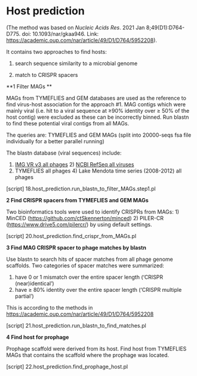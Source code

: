 # Host prediction

(The method was based on *Nucleic Acids Res*. 2021 Jan 8;49(D1):D764-D775. doi: 10.1093/nar/gkaa946. Link: https://academic.oup.com/nar/article/49/D1/D764/5952208).

It contains two approaches to find hosts: 

1) search sequence similarity to a microbial genome 

2) match to CRISPR spacers



**1 Filter MAGs **

MAGs from TYMEFLIES and GEM databases are used as the reference to find virus-host association for the approach #1.  MAG contigs which were mainly viral (i.e. hit to a viral sequence at ≥90% identity over ≥ 50% of the host contig) were excluded as these can be incorrectly binned. Run blastn to find these potential viral contigs from all MAGs.

The queries are: TYMEFLIES and GEM MAGs (split into 20000-seqs fsa file individually for a better parallel running)

The blastn database (viral sequences) include: 

1) [IMG VR v3 all phages](https://github.com/AnantharamanLab/TYMEFLIES_Viral/tree/main/Database_IMGVR) 2) [NCBI RefSeq all viruses](https://github.com/AnantharamanLab/TYMEFLIES_Viral/tree/main/Database_NCBI_RefSeq_viral)
3) TYMEFLIES all phages 4) Lake Mendota time series (2008-2012) all phages 

[script] 18.host_prediction.run_blastn_to_filter_MAGs.step1.pl





**2 Find CRISPR spacers from TYMEFLIES and GEM MAGs**

Two bioinformatics tools were used to identify CRISPRs from MAGs: 1) MinCED (https://github.com/ctSkennerton/minced) 2) PILER-CR (https://www.drive5.com/pilercr/) by using default settings. 

[script] 20.host_prediction.find_crispr_from_MAGs.pl

**3 Find MAG CRISPR spacer to phage matches by blastn**

Use blastn to search hits of spacer matches from all phage genome scaffolds. Two categories of spacer matches were summarized:

1) have 0 or 1 mismatch over the entire spacer length (‘CRISPR (near)identical’) 
2) have ≥ 80% identity over the entire spacer length (‘CRISPR multiple partial’)

This is according to the methods in https://academic.oup.com/nar/article/49/D1/D764/5952208

[script] 21.host_prediction.run_blastn_to_find_matches.pl

**4 Find host for prophage**

Prophage scaffold were derived from its host. Find host from TYMEFLIES MAGs that contains the scaffold where the prophage was located.

[script] 22.host_prediction.find_prophage_host.pl